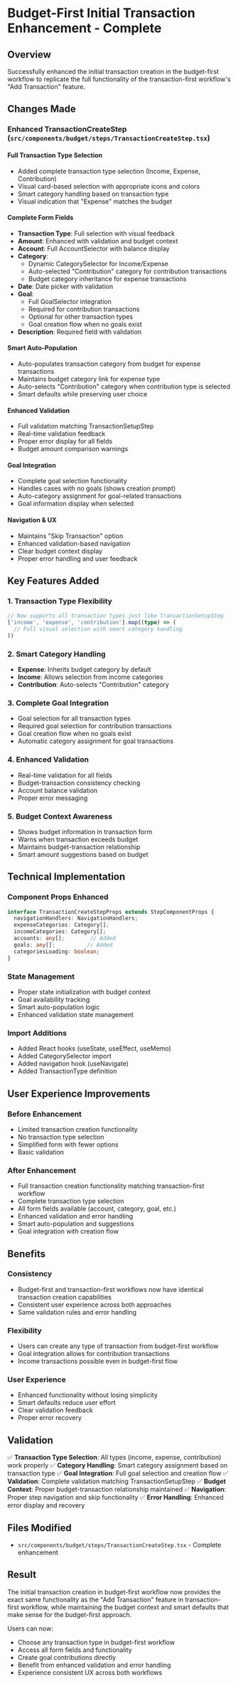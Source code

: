 # Budget-First Initial Transaction Enhancement - Complete

## Overview

Successfully enhanced the initial transaction creation in the budget-first workflow to replicate the full functionality of the transaction-first workflow's \"Add Transaction\" feature.

## Changes Made

### Enhanced TransactionCreateStep (`src/components/budget/steps/TransactionCreateStep.tsx`)

#### **Full Transaction Type Selection**
- Added complete transaction type selection (Income, Expense, Contribution)
- Visual card-based selection with appropriate icons and colors
- Smart category handling based on transaction type
- Visual indication that \"Expense\" matches the budget

#### **Complete Form Fields**
- **Transaction Type**: Full selection with visual feedback
- **Amount**: Enhanced with validation and budget context
- **Account**: Full AccountSelector with balance display
- **Category**: 
  - Dynamic CategorySelector for Income/Expense
  - Auto-selected \"Contribution\" category for contribution transactions
  - Budget category inheritance for expense transactions
- **Date**: Date picker with validation
- **Goal**: 
  - Full GoalSelector integration
  - Required for contribution transactions
  - Optional for other transaction types
  - Goal creation flow when no goals exist
- **Description**: Required field with validation

#### **Smart Auto-Population**
- Auto-populates transaction category from budget for expense transactions
- Maintains budget category link for expense type
- Auto-selects \"Contribution\" category when contribution type is selected
- Smart defaults while preserving user choice

#### **Enhanced Validation**
- Full validation matching TransactionSetupStep
- Real-time validation feedback
- Proper error display for all fields
- Budget amount comparison warnings

#### **Goal Integration**
- Complete goal selection functionality
- Handles cases with no goals (shows creation prompt)
- Auto-category assignment for goal-related transactions
- Goal information display when selected

#### **Navigation & UX**
- Maintains \"Skip Transaction\" option
- Enhanced validation-based navigation
- Clear budget context display
- Proper error handling and user feedback

## Key Features Added

### 1. **Transaction Type Flexibility**
```typescript
// Now supports all transaction types just like TransactionSetupStep
['income', 'expense', 'contribution'].map((type) => (
  // Full visual selection with smart category handling
))
```

### 2. **Smart Category Handling**
- **Expense**: Inherits budget category by default
- **Income**: Allows selection from income categories
- **Contribution**: Auto-selects \"Contribution\" category

### 3. **Complete Goal Integration**
- Goal selection for all transaction types
- Required goal selection for contribution transactions
- Goal creation flow when no goals exist
- Automatic category assignment for goal transactions

### 4. **Enhanced Validation**
- Real-time validation for all fields
- Budget-transaction consistency checking
- Account balance validation
- Proper error messaging

### 5. **Budget Context Awareness**
- Shows budget information in transaction form
- Warns when transaction exceeds budget
- Maintains budget-transaction relationship
- Smart amount suggestions based on budget

## Technical Implementation

### **Component Props Enhanced**
```typescript
interface TransactionCreateStepProps extends StepComponentProps {
  navigationHandlers: NavigationHandlers;
  expenseCategories: Category[];
  incomeCategories: Category[];
  accounts: any[];        // Added
  goals: any[];          // Added
  categoriesLoading: boolean;
}
```

### **State Management**
- Proper state initialization with budget context
- Goal availability tracking
- Smart auto-population logic
- Enhanced validation state management

### **Import Additions**
- Added React hooks (useState, useEffect, useMemo)
- Added CategorySelector import
- Added navigation hook (useNavigate)
- Added TransactionType definition

## User Experience Improvements

### **Before Enhancement**
- Limited transaction creation functionality
- No transaction type selection
- Simplified form with fewer options
- Basic validation

### **After Enhancement**
- Full transaction creation functionality matching transaction-first workflow
- Complete transaction type selection
- All form fields available (account, category, goal, etc.)
- Enhanced validation and error handling
- Smart auto-population and suggestions
- Goal integration with creation flow

## Benefits

### **Consistency**
- Budget-first and transaction-first workflows now have identical transaction creation capabilities
- Consistent user experience across both approaches
- Same validation rules and error handling

### **Flexibility**
- Users can create any type of transaction from budget-first workflow
- Goal integration allows for contribution transactions
- Income transactions possible even in budget-first flow

### **User Experience**
- Enhanced functionality without losing simplicity
- Smart defaults reduce user effort
- Clear validation feedback
- Proper error recovery

## Validation

✅ **Transaction Type Selection**: All types (income, expense, contribution) work properly
✅ **Category Handling**: Smart category assignment based on transaction type
✅ **Goal Integration**: Full goal selection and creation flow
✅ **Validation**: Complete validation matching TransactionSetupStep
✅ **Budget Context**: Proper budget-transaction relationship maintained
✅ **Navigation**: Proper step navigation and skip functionality
✅ **Error Handling**: Enhanced error display and recovery

## Files Modified

- `src/components/budget/steps/TransactionCreateStep.tsx` - Complete enhancement

## Result

The initial transaction creation in budget-first workflow now provides the exact same functionality as the \"Add Transaction\" feature in transaction-first workflow, while maintaining the budget context and smart defaults that make sense for the budget-first approach.

Users can now:
- Choose any transaction type in budget-first workflow
- Access all form fields and functionality
- Create goal contributions directly
- Benefit from enhanced validation and error handling
- Experience consistent UX across both workflows